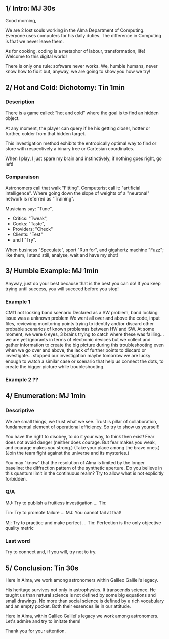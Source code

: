 ## 1/ Intro: MJ 30s

Good morning,

We are 2 lost souls working in the Alma Department of Computing.
Everyone uses computers for his daily duties.
The difference in Computing is that we never leave them.

As for cooking, coding is a metaphor of labour, transformation, life!
Welcome to this digital world!

There is only one rule: software never works.
We, humble humans, never know how to fix it but, anyway, we are going to show you how we try!


## 2/ Hot and Cold: Dichotomy: Tin 1min


### Description

There is a game called: "hot and cold" where the goal is to find an hidden object.

At any moment, the player can query if he his getting closer, hotter or further, colder from that hidden target.

This investigation method exhibits the entropically optimal way to find or store with respectively a binary tree or Cartesian coordinates.

When I play, I just spare my brain and instinctively, if nothing goes right, go left!

### Comparaison

Astronomers call that walk "Fitting".
Computerist call it: "artificial intelligence".
Where going down the slope of weights of a "neuronal" network is referred as "Training".

Musicians say: "Tune",
  * Critics: "Tweak",
  * Cooks: "Taste",
  * Providers: "Check"
  * Clients: "Test"
  * and I "Try".

When business "Speculate", sport "Run for", and gigahertz machine "Fuzz";
like them, I stand still, analyse, wait and have my shot!


## 3/ Humble Example: MJ 1min

Anyway, just do your best because that is the best you can do!
If you keep trying until success, you will succeed before you stop!

### Example 1

CM11 not locking band scenario Declared as a SW problem, band locking issue was a unknown problem 
We went all over and above the code, input files, reviewing monitoring points
trying to identify and/or discard other probable scenarios of known problemas between HW and SW.
At some moment, we were 6 eyes, 3 brains trying to catch where these was failling... we are yet ignorants in
terms of electronic devices but we collect and gather information to create the big picture during this troubleshooting
even when we go over and above, the lack of further points to discard or investigate... stopped our investigation
maybe tomorrow we are lucky enough to watch a similar case or scenario that help us connect the dots, to create
the bigger picture while troubleshooting.

### Example 2 ??

## 4/ Enumeration: MJ 1min

### Descriptive

We are small things, we trust what we see.
Trust is pillar of collaboration, fundamental element of operational efficiency.
So try to show us yourself!

You have the right to disobey, to do it your way, to think then exist!
Fear does not avoid danger (neither does courage. But fear makes you weak, and courage makes you strong.)
(Take your place among the brave ones.)
(Join the team fight against the universe and its mysteries.)

You may "know" that the resolution of Alma is limited by the longer baseline: the diffraction pattern of the synthetic aperture.
Do you believe in this quantum limit in the continuous realm?
Try to allow what is not explicitly forbidden.

### Q/A

MJ: Try to publish a fruitless investigation ...
Tin: 

Tin: Try to promote failure ...
MJ: You cannot fail at that!

Mj: Try to practice and make perfect ...
Tin: Perfection is the only objective quality metric


### Last word

Try to connect and, if you will, try not to try.


## 5/ Conclusion: Tin 30s

Here in Alma, we work among astronomers within Galileo Galilei's legacy.

His heritage survives not only in astrophysics. It transcends science.
He taught us than natural science is not defined by some big equations and small drawings.
No more than social science is defined by a rich vocabulary and an empty pocket.
Both their essences lie in our attitude.

Here in Alma, within Galileo Galilei's legacy we work among astronomers.
Let's admire and try to imitate them!

Thank you for your attention.

